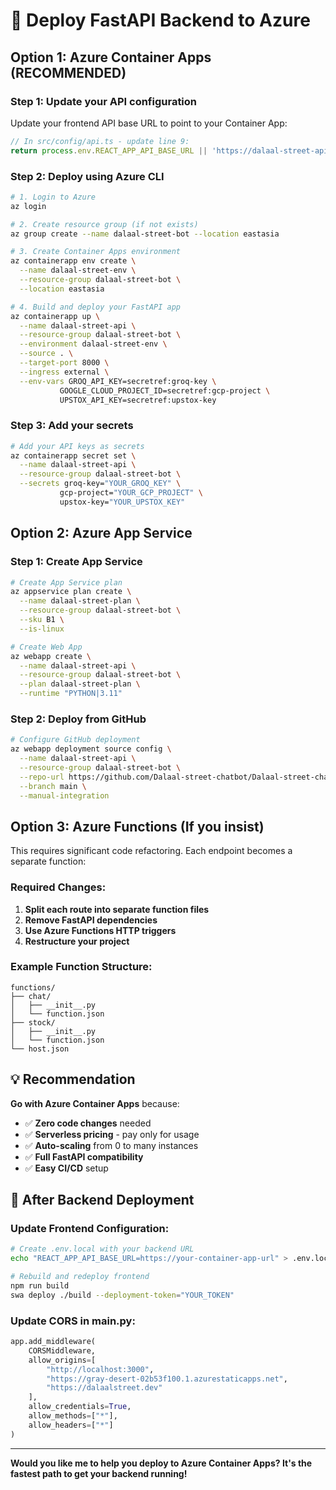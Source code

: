 # 🚀 Deploy FastAPI Backend to Azure

## Option 1: Azure Container Apps (RECOMMENDED)

### Step 1: Update your API configuration
Update your frontend API base URL to point to your Container App:

```typescript
// In src/config/api.ts - update line 9:
return process.env.REACT_APP_API_BASE_URL || 'https://dalaal-street-api.nicegrass-12345678.eastasia.azurecontainerapps.io';
```

### Step 2: Deploy using Azure CLI

```bash
# 1. Login to Azure
az login

# 2. Create resource group (if not exists)
az group create --name dalaal-street-bot --location eastasia

# 3. Create Container Apps environment
az containerapp env create \
  --name dalaal-street-env \
  --resource-group dalaal-street-bot \
  --location eastasia

# 4. Build and deploy your FastAPI app
az containerapp up \
  --name dalaal-street-api \
  --resource-group dalaal-street-bot \
  --environment dalaal-street-env \
  --source . \
  --target-port 8000 \
  --ingress external \
  --env-vars GROQ_API_KEY=secretref:groq-key \
           GOOGLE_CLOUD_PROJECT_ID=secretref:gcp-project \
           UPSTOX_API_KEY=secretref:upstox-key
```

### Step 3: Add your secrets
```bash
# Add your API keys as secrets
az containerapp secret set \
  --name dalaal-street-api \
  --resource-group dalaal-street-bot \
  --secrets groq-key="YOUR_GROQ_KEY" \
           gcp-project="YOUR_GCP_PROJECT" \
           upstox-key="YOUR_UPSTOX_KEY"
```

## Option 2: Azure App Service

### Step 1: Create App Service
```bash
# Create App Service plan
az appservice plan create \
  --name dalaal-street-plan \
  --resource-group dalaal-street-bot \
  --sku B1 \
  --is-linux

# Create Web App
az webapp create \
  --name dalaal-street-api \
  --resource-group dalaal-street-bot \
  --plan dalaal-street-plan \
  --runtime "PYTHON|3.11"
```

### Step 2: Deploy from GitHub
```bash
# Configure GitHub deployment
az webapp deployment source config \
  --name dalaal-street-api \
  --resource-group dalaal-street-bot \
  --repo-url https://github.com/Dalaal-street-chatbot/Dalaal-street-chatbot \
  --branch main \
  --manual-integration
```

## Option 3: Azure Functions (If you insist)

This requires significant code refactoring. Each endpoint becomes a separate function:

### Required Changes:
1. **Split each route into separate function files**
2. **Remove FastAPI dependencies**
3. **Use Azure Functions HTTP triggers**
4. **Restructure your project**

### Example Function Structure:
```
functions/
├── chat/
│   ├── __init__.py
│   └── function.json
├── stock/
│   ├── __init__.py
│   └── function.json
└── host.json
```

## 💡 Recommendation

**Go with Azure Container Apps** because:
- ✅ **Zero code changes** needed
- ✅ **Serverless pricing** - pay only for usage
- ✅ **Auto-scaling** from 0 to many instances
- ✅ **Full FastAPI compatibility**
- ✅ **Easy CI/CD** setup

## 🔄 After Backend Deployment

### Update Frontend Configuration:
```bash
# Create .env.local with your backend URL
echo "REACT_APP_API_BASE_URL=https://your-container-app-url" > .env.local

# Rebuild and redeploy frontend
npm run build
swa deploy ./build --deployment-token="YOUR_TOKEN"
```

### Update CORS in main.py:
```python
app.add_middleware(
    CORSMiddleware,
    allow_origins=[
        "http://localhost:3000",
        "https://gray-desert-02b53f100.1.azurestaticapps.net",
        "https://dalaalstreet.dev"
    ],
    allow_credentials=True,
    allow_methods=["*"],
    allow_headers=["*"]
)
```

---

**Would you like me to help you deploy to Azure Container Apps? It's the fastest path to get your backend running!**
